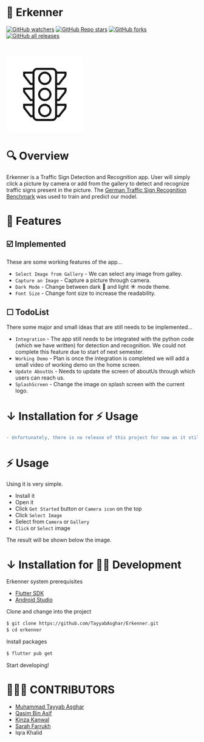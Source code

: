 # 🚦 Erkenner

[![GitHub watchers](https://img.shields.io/github/watchers/TayyabAsghar/Erkenner?style=social)](https://github.com/TayyabAsghar/Erkenner/watchers)
[![GitHub Repo stars](https://img.shields.io/github/stars/TayyabAsghar/Erkenner?style=social)](https://github.com/TayyabAsghar/Erkenner/stargazers)
[![GitHub forks](https://img.shields.io/github/forks/TayyabAsghar/Erkenner?style=social)](https://github.com/TayyabAsghar/Erkenner/network/members)
[![GitHub all releases](https://img.shields.io/github/downloads/TayyabAsghar/Erkenner/total?style=social)](https://github.com/TayyabAsghar/Erkenner)

<br>

[![N|Solid](assets/icon/logo.png)](https://github.com/TayyabAsghar/Erkenner)

# 🔍 Overview

Erkenner is a Traffic Sign Detection and Recognition app. User will simply click a picture by camera or add from the gallery to detect and recognize traffic signs present in the picture. The [German Traffic Sign Recognition Benchmark][gtsrb] was used to train and predict our model.

# 🌟 Features

## ☑️ Implemented

These are some working features of the app...

- `Select Image from Gallery` - We can select any image from galley.
- `Capture an Image` - Capture a picture through camera.
- `Dark Mode` - Change between dark 🌙 and light ☀️ mode theme.
- `Font Size` - Change font size to increase the readability.

## ☐ TodoList

There some major and small ideas that are still needs to be implemented...

- `Integration` - The app still needs to be integrated with the python code (which we have written) for detection and recognition. We could not complete this feature due to start of next semester.
- `Working Demo` - Plan is once the integration is completed we will add a small video of working demo on the home screen.
- `Update AboutUs` - Needs to update the screen of aboutUs through which users can reach us.
- `SplashScreen` - Change the image on splash screen with the current logo.

# ↓ Installation for ⚡️ Usage

```diff
- Unfortunately, there is no release of this project for now as it still missing it's major feature.
```

# ⚡️ Usage

Using it is very simple.

- Install it
- Open it
- Click `Get Started` button or `Camera icon` on the top
- Click `Select Image`
- Select from `Camera` or `Gallery`
- `Click` or `Select` image

The result will be shown below the image.

# ↓ Installation for 🐱‍💻 Development

Erkenner system prerequisites

- [Flutter SDK][fsdk]
- [Android Studio][astudio]

Clone and change into the project

```sh
$ git clone https://github.com/TayyabAsghar/Erkenner.git
$ cd erkenner
```

Install packages

```sh
$ flutter pub get
```

Start developing!

# 👨🏻‍💻 CONTRIBUTORS

- [Muhammad Tayyab Asghar](https://github.com/TayyabAsghar)
- [Qasim Bin Asif](https://github.com/mrqasimasif)
- [Kinza Kanwal](https://github.com/kinzakanwal)
- [Sarah Farrukh](https://github.com/sarahfarrukh)
- Iqra Khalid

[gtsrb]: https://www.kaggle.com/meowmeowmeowmeowmeow/gtsrb-german-traffic-sign
[fsdk]: https://flutter.dev/docs/get-started/install
[astudio]: https://developer.android.com/studio
